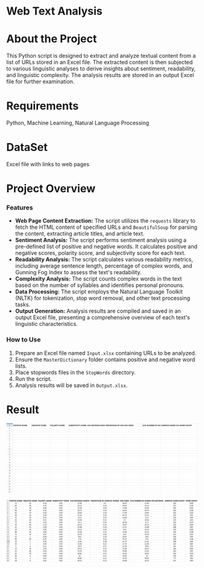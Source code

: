# Web Text Analysis

# About the Project
This Python script is designed to extract and analyze textual content from a list of URLs stored in an Excel file. The extracted content is then subjected to various linguistic analyses to derive insights about sentiment, readability, and linguistic complexity. The analysis results are stored in an output Excel file for further examination.

# Requirements
Python, Machine Learning, Natural Language Processing

# DataSet
Excel file with links to web pages

# Project Overview
### Features
- <strong>Web Page Content Extraction:</strong> The script utilizes the `requests` library to fetch the HTML content of specified URLs and `BeautifulSoup` for parsing the content, extracting article titles, and article text.
- <strong>Sentiment Analysis:</strong> The script performs sentiment analysis using a pre-defined list of positive and negative words. It calculates positive and negative scores, polarity score, and subjectivity score for each text.
- <strong>Readability Analysis:</strong> The script calculates various readability metrics, including average sentence length, percentage of complex words, and Gunning Fog Index to assess the text's readability.
- <strong>Complexity Analysis:</strong> The script counts complex words in the text based on the number of syllables and identifies personal pronouns.
- <strong>Data Processing:</strong> The script employs the Natural Language Toolkit (NLTK) for tokenization, stop word removal, and other text processing tasks.
- <strong>Output Generation:</strong> Analysis results are compiled and saved in an output Excel file, presenting a comprehensive overview of each text's linguistic characteristics.

### How to Use

1. Prepare an Excel file named `Input.xlsx` containing URLs to be analyzed.
2. Ensure the `MasterDictionary` folder contains positive and negative word lists.
3. Place stopwords files in the `StopWords` directory.
4. Run the script.
5. Analysis results will be saved in `Output.xlsx`.

# Result

![Before](https://github.com/MatrixX-X/Projects/blob/main/Natural_Language_Processing/Web_Text_Analysis/images/Before.png)

![After](https://github.com/MatrixX-X/Projects/blob/main/Natural_Language_Processing/Web_Text_Analysis/images/After.png)